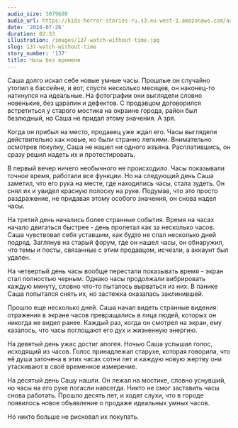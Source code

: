 ```yaml
---
audio_size: 3079680
audio_url: https://kids-horror-stories-ru.s3.eu-west-1.amazonaws.com/audio/137-watch-without-time.mp3
date: '2024-07-26'
duration: 02:33
illustration: /images/137-watch-without-time.jpg
slug: 137-watch-without-time
story_number: '137'
title: Часы без времени
---
```


Саша долго искал себе новые умные часы. Прошлые он случайно утопил в бассейне, и вот, спустя несколько месяцев, он наконец-то наткнулся на идеальные. На фотографии они выглядели словно новенькие, без царапин и дефектов. С продавцом договорился встретиться у старого мостика на окраине города, район был безлюдный, но Саша не придал этому значения. А зря.

Когда он прибыл на место, продавец уже ждал его. Часы выглядели действительно как новые, но были странно легкими. Внимательно осмотрев покупку, Саша не нашел ни одного изъяна. Расплатившись, он сразу решил надеть их и протестировать.

В первый вечер ничего необычного не происходило. Часы показывали точное время, работали все функции. Но на следующий день Саша заметил, что его рука на месте, где находились часы, стала зудеть. Он снял их и увидел красную полоску на руке. Подумав, что это просто раздражение, не придавая этому особого значения, он снова надел часы.

На третий день начались более странные события. Время на часах начало двигаться быстрее - день пролетал как за несколько часов. Саша чувствовал себя уставшим, как будто не спал несколько дней подряд. Заглянув на старый форум, где он нашел часы, он обнаружил, что темы и посты, связанные с этим продавцом, исчезли, а аккаунт был удален.

На четвертый день часы вообще перестали показывать время - экран стал полностью черным. Однако часы продолжали вибрировать каждую минуту, словно что-то пыталось вырваться из них. В панике Саша попытался снять их, но застежка оказалась заклинившей.

Прошло еще несколько дней. Саша начал видеть странные видения: отражения в экране часов превращались в лица людей, которых он никогда не видел ранее. Каждый раз, когда он смотрел на экран, ему казалось, что часы поглощают его дух и жизненную энергию.

На девятый день ужас достиг апогея. Ночью Саша услышал голос, исходящий из часов. Голос принадлежал старухе, которая говорила, что её душа заточена в этих часах сотни лет и каждую новую жертву они утаскивают в своё временное измерение.

На десятый день Сашу нашли. Он лежал на мостике, словно уснувший, но часы на его руке погасли навсегда. Никто не смог заставить часы снова работать. Прошло десять лет, и ходят слухи, что в городе появилось новое объявление о продаже идеальных умных часов.

Но никто больше не рисковал их покупать.